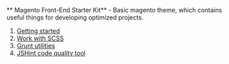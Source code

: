 ** Magento Front-End Starter Kit** - Basic magento theme, which contains useful things for developing optimized projects.

1. [Getting started](https://github.com/IOZ/magento_starter_kit/wiki/Getting-started)
2. [Work with SCSS](https://github.com/IOZ/magento_starter_kit/wiki/Work-with-SCSS)
3. [Grunt utilities](https://github.com/IOZ/magento_starter_kit/wiki/Grunt-utilities)
4. [JSHint code quality tool](https://github.com/IOZ/magento_starter_kit/wiki/JSHint---code-quality-tool)
